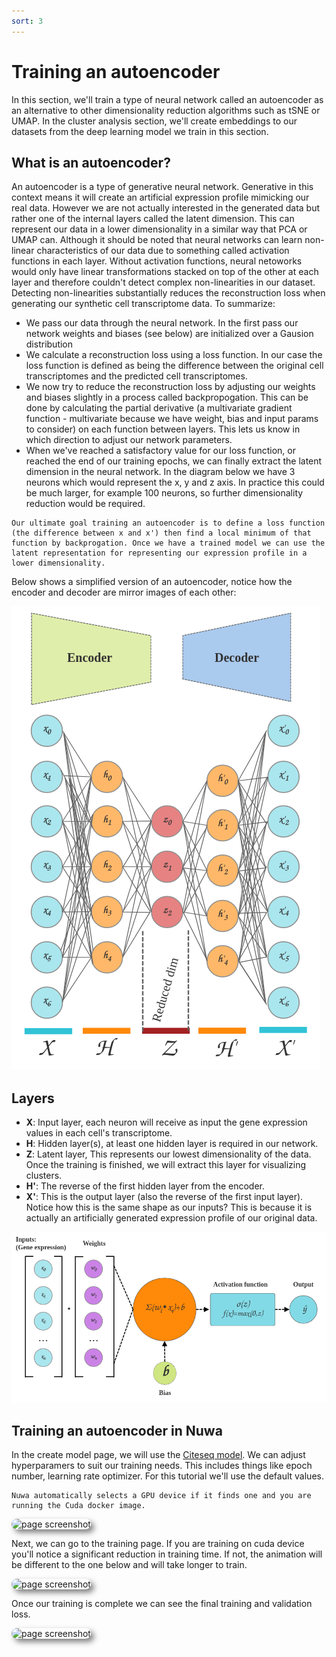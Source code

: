 ```yaml
---
sort: 3
---
```


# Training an autoencoder

In this section, we'll train a type of neural network called an autoencoder as an alternative to other dimensionality reduction algorithms such as tSNE or UMAP. In the cluster analysis section, we'll create embeddings to our datasets from the deep learning model we train in this section. 

## What is an autoencoder?

An autoencoder is a type of generative neural network. Generative in this context means it will create an artificial expression profile mimicking our real data. However we are not actually interested in the generated data but rather one of the internal layers called the latent dimension. This can represent our data in a lower dimensionality in a similar way that PCA or UMAP can. Although it should be noted that neural networks can learn non-linear characteristics of our data due to something called activation functions in each layer. Without activation functions, neural netoworks would only have linear transformations stacked on top of the other at each layer and therefore couldn't detect complex non-linearities in our dataset. Detecting non-linearities substantially reduces the reconstruction loss when generating our synthetic cell transcriptome data. To summarize:

- We pass our data through the neural network. In the first pass our network weights and biases (see below) are initialized over a Gausion distribution
- We calculate a reconstruction loss using a loss function. In our case the loss function is defined as being the difference between the original cell transcriptomes and the predicted cell transcriptomes.
- We now try to reduce the reconstruction loss by adjusting our weights and biases slightly in a process called backpropogation. This can be done by calculating the partial derivative (a multivariate gradient function - multivariate because we have weight, bias and input params to consider) on each function between layers. This lets us know in which direction to adjust our network parameters.
- When we've reached a satisfactory value for our loss function, or reached the end of our training epochs, we can finally extract the latent dimension in the neural network. In the diagram below we have 3 neurons which would represent the x, y and z axis. In practice this could be much larger, for example 100 neurons, so further dimensionality reduction would be required. 

```note
Our ultimate goal training an autoencoder is to define a loss function (the difference between x and x') then find a local minimum of that function by backprogation. Once we have a trained model we can use the latent representation for representing our expression profile in a lower dimensionality.
```

Below shows a simplified version of an autoencoder, notice how the encoder and decoder are mirror images of each other:

<img alt='page screenshot' src='https://raw.githubusercontent.com/nuwa-genomics/Nuwa/main/docs/assets/images/screenshots/clustering_tutorial/autoencoder.png'>

**Layers**
-----------
- **X**: Input layer, each neuron will receive as input the gene expression values in each cell's transcriptome. 
- **H**: Hidden layer(s), at least one hidden layer is required in our network.
- **Z**: Latent layer, This represents our lowest dimensionality of the data. Once the training is finished, we will extract this layer for visualizing clusters.
- **H'**: The reverse of the first hidden layer from the encoder.
- **X'**: This is the output layer (also the reverse of the first input layer). Notice how this is the same shape as our inputs? This is because it is actually an artificially generated expression profile of our original data. 

<img alt='page screenshot' src='https://raw.githubusercontent.com/nuwa-genomics/Nuwa/main/docs/assets/images/screenshots/clustering_tutorial/neuron.png'>


## Training an autoencoder in Nuwa

In the create model page, we will use the [Citeseq model](https://github.com/naity/citeseq_autoencoder/tree/main). We can adjust hyperparamers to suit our training needs. This includes things like epoch number, learning rate optimizer. For this tutorial we'll use the default values. 

```note
Nuwa automatically selects a GPU device if it finds one and you are running the Cuda docker image. 
```

<img style='border-radius:10px; box-shadow: 5px 5px 10px rgb(0 0 0 / 0.5);' alt='page screenshot' src='https://raw.githubusercontent.com/nuwa-genomics/Nuwa/main/docs/assets/images/screenshots/create_model_page.png'>

Next, we can go to the training page. If you are training on cuda device you'll notice a significant reduction in training time. If not, the animation will be different to the one below and will take longer to train. 

<img style='border-radius:10px; box-shadow: 5px 5px 10px rgb(0 0 0 / 0.5);' alt='page screenshot' src='https://raw.githubusercontent.com/nuwa-genomics/Nuwa/main/docs/assets/images/screenshots/train_page.png'>

Once our training is complete we can see the final training and validation loss.

<img style='border-radius:10px; box-shadow: 5px 5px 10px rgb(0 0 0 / 0.5);' alt='page screenshot' src='https://raw.githubusercontent.com/nuwa-genomics/Nuwa/main/docs/assets/images/screenshots/train_complete_page.png'>